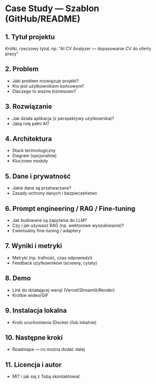 # Case Study — Szablon (GitHub/README)

## 1. Tytuł projektu
Krótki, rzeczowy tytuł, np. "AI CV Analyzer — dopasowanie CV do oferty pracy"

## 2. Problem
- Jaki problem rozwiązuje projekt?
- Kto jest użytkownikiem końcowym?
- Dlaczego to ważne biznesowo?

## 3. Rozwiązanie
- Jak działa aplikacja (z perspektywy użytkownika)?
- Jaką rolę pełni AI?

## 4. Architektura
- Stack technologiczny
- Diagram (opcjonalnie)
- Kluczowe moduły

## 5. Dane i prywatność
- Jakie dane są przetwarzane?
- Zasady ochrony danych i bezpieczeństwo

## 6. Prompt engineering / RAG / Fine-tuning
- Jak budowane są zapytania do LLM?
- Czy i jak używasz RAG (np. wektorowe wyszukiwanie)?
- Ewentualny fine-tuning / adaptery

## 7. Wyniki i metryki
- Metryki (np. trafność, czas odpowiedzi)
- Feedback użytkowników (screeny, cytaty)

## 8. Demo
- Link do działającej wersji (Vercel/Streamlit/Render)
- Krótkie wideo/GIF

## 9. Instalacja lokalna
- Kroki uruchomienia (Docker i/lub lokalnie)

## 10. Następne kroki
- Roadmapa — co można dodać dalej

## 11. Licencja i autor
- MIT i jak się z Tobą skontaktować
